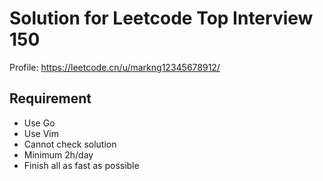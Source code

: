 # Solution for Leetcode Top Interview 150

Profile: https://leetcode.cn/u/markng12345678912/

## Requirement

- Use Go
- Use Vim
- Cannot check solution
- Minimum 2h/day
- Finish all as fast as possible